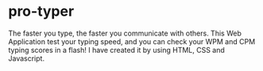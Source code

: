 # pro-typer
The faster you type, the faster you communicate with others.
This Web Application test your typing speed, and you can check your WPM and CPM typing scores in a flash!
I have created it by using HTML, CSS and Javascript. 
